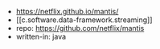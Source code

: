 
- https://netflix.github.io/mantis/
- [[c.software.data-framework.streaming]]
- repo: https://github.com/netflix/mantis
- written-in: java